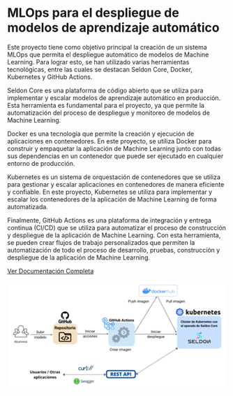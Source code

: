 # MLOps para el despliegue de modelos de aprendizaje automático

Este proyecto tiene como objetivo principal la creación de un sistema MLOps que permita el despliegue automático de 
modelos de Machine Learning. Para lograr esto, se han utilizado varias herramientas tecnológicas, entre 
las cuales se destacan Seldon Core, Docker, Kubernetes y GitHub Actions.

Seldon Core es una plataforma de código abierto que se utiliza para implementar y escalar modelos de aprendizaje automático 
en producción. Esta herramienta es fundamental para el proyecto, ya que permite la automatización del proceso de despliegue y 
monitoreo de modelos de Machine Learning.

Docker es una tecnología que permite la creación y ejecución de aplicaciones en contenedores. En este proyecto, se utiliza Docker 
para construir y empaquetar la aplicación de Machine Learning junto con todas sus dependencias en un contenedor que puede ser 
ejecutado en cualquier entorno de producción.

Kubernetes es un sistema de orquestación de contenedores que se utiliza para gestionar y escalar aplicaciones en contenedores 
de manera eficiente y confiable. En este proyecto, Kubernetes se utiliza para implementar y escalar los contenedores de la 
aplicación de Machine Learning de forma automatizada.

Finalmente, GitHub Actions es una plataforma de integración y entrega continua (CI/CD) que se utiliza para automatizar el 
proceso de construcción y despliegue de la aplicación de Machine Learning. Con esta herramienta, se pueden crear flujos de 
trabajo personalizados que permiten la automatización de todo el proceso de desarrollo, pruebas, construcción y despliegue 
de la aplicación de Machine Learning.

[Ver Documentación Completa](https://github.com/mjbernal/mlops_model_deployment/blob/master/MLOps_TFG.pdf)

![alt text](https://github.com/mjbernal/mlops_model_deployment/blob/master/Arquitectura_Sistema.png?raw=true)

